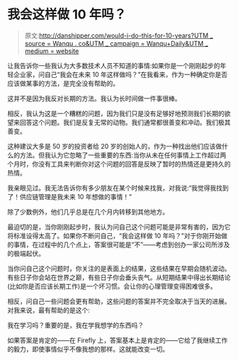 # 我会这样做 10 年吗？

> 原文:[http://danshipper.com/would-i-do-this-for-10-years?UTM _ source = Wanqu . co&UTM _ campaign = Wanqu+Daily&UTM _ medium = website](http://danshipper.com/would-i-do-this-for-10-years?utm_source=wanqu.co&utm_campaign=Wanqu+Daily&utm_medium=website)

让我告诉你一些我认为大多数技术人员不知道的事情:如果你是一个刚刚起步的年轻企业家，问自己“我会在未来 10 年这样做吗？”在我看来，作为一种确定你是否应该做某事的方法，是完全没有帮助的。

这并不是因为我反对长期的方法。我认为长时间做一件事很棒。

相反，我认为这是一个糟糕的问题，因为我们只是没有足够好地预测我们长期的欲望来回答这个问题。我们是反复无常的动物。我们通常都很善变和冲动。我们极其善变。

这种建议大多是 50 岁的投资者给 20 岁的创始人的，作为一种找出他们应该做什么的方法。但我认为它忽略了一些重要的东西:当你从未在任何事情上工作超过两个月时，你没有工具来判断你对这个问题的回答是反映了暂时的热情还是更持久的热情。

我亲眼见过。我无法告诉你有多少朋友在某个时候来找我，对我说:“我觉得我找到了！供应链管理是我未来 10 年想做的事情！”

除了少数例外，他们几乎总是在几个月内转移到其他地方。

最迫切的是，当你刚刚起步时，我认为问自己这个问题可能是非常有害的，因为它将标准设得太高了。如果你不断问自己，“我会这样做 10 年吗？”对于你刚开始做的事情，在过程中的几个点上，答案很可能是“不”——考虑到创办一家公司所涉及的极端起伏。

当你问自己这个问题时，你关注的是表面上的结果，这些结果在早期会随机波动。有些日子你会站在世界之巅，有些日子你会垂头丧气。从短期结果中得出长期结论(比如你是否应该长期工作)是一个坏习惯。会让你的心理管理变得困难很多。

相反，问自己一些问题会更有帮助，这些问题的答案并不完全取决于当天的进展。对我来说，最有帮助的是这个:

我在学习吗？重要的是，我在学我想学的东西吗？

如果答案是肯定的——在 Firefly 上，答案基本上是肯定的——它给了我继续工作的毅力，即使事情似乎不像我想的那样。这就能改变一切。